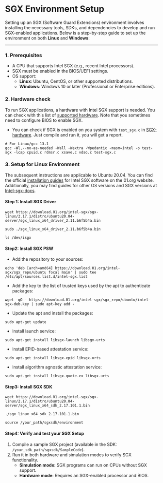 # SGX Environment Setup

Setting up an SGX (Software Guard Extensions) environment involves installing the necessary tools, SDKs, and dependencies to develop and run SGX-enabled applications. Below is a step-by-step guide to set up the environment on both **Linux** and **Windows**:

---

### **1. Prerequisites**

- A CPU that supports Intel SGX (e.g., recent Intel processors).
- SGX must be enabled in the BIOS/UEFI settings.
- OS support:
    - **Linux**: Ubuntu, CentOS, or other supported distributions.
    - **Windows**: Windows 10 or later (Professional or Enterprise editions).

### **2. Hardware check**
To run SGX applications, a hardware with Intel SGX support is needed. You can check with this list of [supported hardware](https://github.com/ayeks/SGX-hardware). Note that you sometimes need to configure BIOS to enable SGX.

* You can check if SGX is enabled on you system with `test_sgx.c` in [SGX-hardware](https://github.com/ayeks/SGX-hardware). Just compile and run it, you will get a report.
```shell
# For Linux/gcc 13.1
gcc -Wl,--no-as-needed -Wall -Wextra -Wpedantic -masm=intel -o test-sgx -lcap cpuid.c rdmsr.c xsave.c vdso.c test-sgx.c
```

### **3. Setup for Linux Environment**

The subsequent instructions are applicable to Ubuntu 20.04. You can find the official [installation guides](https://download.01.org/intel-sgx/sgx-linux/2.17.1/docs/) for Intel SGX software on the 01.org website. Additionally, you may find guides for other OS versions and SGX versions at [Intel-sgx-docs](https://download.01.org/intel-sgx/).

#### Step 1: Install SGX Driver
```shell
wget https://download.01.org/intel-sgx/sgx-linux/2.17.1/distro/ubuntu20.04-server/sgx_linux_x64_driver_2.11.b6f5b4a.bin

sudo ./sgx_linux_x64_driver_2.11.b6f5b4a.bin

ls /dev/isgx 
```

#### Step2: Install SGX PSW
* Add the repository to your sources:
```shell
echo 'deb [arch=amd64] https://download.01.org/intel-sgx/sgx_repo/ubuntu focal main' | sudo tee /etc/apt/sources.list.d/intel-sgx.list
```

* Add the key to the list of trusted keys used by the apt to authenticate packages:
```shell
wget -qO - https://download.01.org/intel-sgx/sgx_repo/ubuntu/intel-sgx-deb.key | sudo apt-key add -
```

* Update the apt and install the packages:
```shell
sudo apt-get update
```

* Install launch service: 
```shell
sudo apt-get install libsgx-launch libsgx-urts 
``` 

* Install EPID-based attestation service: 
```shell
sudo apt-get install libsgx-epid libsgx-urts  
```

* Install algorithm agnostic attestation service: 
```shell
sudo apt-get install libsgx-quote-ex libsgx-urts
```

#### Step3: Install SGX SDK
```shell
wget https://download.01.org/intel-sgx/sgx-linux/2.17.1/distro/ubuntu20.04-server/sgx_linux_x64_sdk_2.17.101.1.bin

./sgx_linux_x64_sdk_2.17.101.1.bin

source /your_path/sgxsdk/environment
```

#### Step4: Verify and test your SGX Setup
 1. Compile a sample SGX project (available in the SDK: `/your_sdk_path/sgxsdk/SampleCode`).
 2. Run it in both hardware and simulation modes to verify SGX functionality.
    - **Simulation mode**: SGX programs can run on CPUs without SGX support.
    - **Hardware mode**: Requires an SGX-enabled processor and BIOS.
